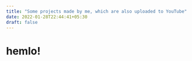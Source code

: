 ```yaml
---
title: "Some projects made by me, which are also uploaded to YouTube"
date: 2022-01-28T22:44:41+05:30
draft: false
---
```



# hemlo!
